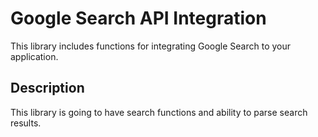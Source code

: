 # Google Search API Integration
This library includes functions for integrating Google Search to your application.

## Description
This library is going to have search functions and ability to parse search results.